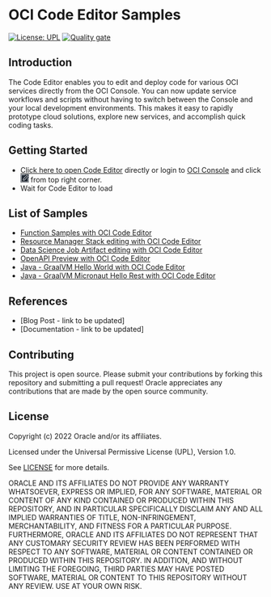 # OCI Code Editor Samples

[![License: UPL](https://img.shields.io/badge/license-UPL-green)](https://img.shields.io/badge/license-UPL-green) [![Quality gate](https://sonarcloud.io/api/project_badges/quality_gate?project=oracle-devrel_oci-code-editor-samples)](https://sonarcloud.io/dashboard?id=oracle-devrel_oci-code-editor-samples)

## Introduction
The Code Editor enables you to edit and deploy code for various OCI services directly from the OCI Console. You can now update service workflows and scripts without having to switch between the Console and your local development environments. This makes it easy to rapidly prototype cloud solutions, explore new services, and accomplish quick coding tasks.

## Getting Started
* [Click here to open Code Editor](https://cloud.oracle.com/?bdcstate=maximized&codeeditor=true) directly or login to [OCI Console](https://cloud.oracle.com/) and click  <img src="./images/oci-ce-icon.png" width="16" height="16" /> from top right corner.
* Wait for Code Editor to load

## List of Samples
* [Function Samples with OCI Code Editor](./functions/)
* [Resource Manager Stack editing with OCI Code Editor](./resource-manager-stacks/)
* [Data Science Job Artifact editing with OCI Code Editor](./data-science-jobs/)
* [OpenAPI Preview with OCI Code Editor](./open-api-view)
* [Java - GraalVM Hello World with OCI Code Editor](./java-samples/java-graalvm-hello-world/)
* [Java - GraalVM Micronaut Hello Rest with OCI Code Editor](./java-samples/java-graalvm-micronaut-hello-rest/)

## References
* [Blog Post - link to be updated]
* [Documentation - link to be updated]

## Contributing
This project is open source.  Please submit your contributions by forking this repository and submitting a pull request!  Oracle appreciates any contributions that are made by the open source community.

## License
Copyright (c) 2022 Oracle and/or its affiliates.

Licensed under the Universal Permissive License (UPL), Version 1.0.

See [LICENSE](LICENSE) for more details.

ORACLE AND ITS AFFILIATES DO NOT PROVIDE ANY WARRANTY WHATSOEVER, EXPRESS OR IMPLIED, FOR ANY SOFTWARE, MATERIAL OR CONTENT OF ANY KIND CONTAINED OR PRODUCED WITHIN THIS REPOSITORY, AND IN PARTICULAR SPECIFICALLY DISCLAIM ANY AND ALL IMPLIED WARRANTIES OF TITLE, NON-INFRINGEMENT, MERCHANTABILITY, AND FITNESS FOR A PARTICULAR PURPOSE.  FURTHERMORE, ORACLE AND ITS AFFILIATES DO NOT REPRESENT THAT ANY CUSTOMARY SECURITY REVIEW HAS BEEN PERFORMED WITH RESPECT TO ANY SOFTWARE, MATERIAL OR CONTENT CONTAINED OR PRODUCED WITHIN THIS REPOSITORY. IN ADDITION, AND WITHOUT LIMITING THE FOREGOING, THIRD PARTIES MAY HAVE POSTED SOFTWARE, MATERIAL OR CONTENT TO THIS REPOSITORY WITHOUT ANY REVIEW. USE AT YOUR OWN RISK. 